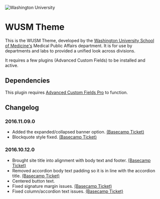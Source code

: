 ![Washington University](http://medicine.wustl.edu/wp-content/themes/medicine/_/img/wusm-logo.svg "WUSTL Shield")

# WUSM Theme

This is the WUSM Theme, developed by the [Washington University School of Medicine's](http://medicine.wustl.edu) Medical Public Affairs department. It is for use by departments and labs to provided a unified look across divisions.

It requires a few plugins (Advanced Custom Fields) to be installed and active.

## Dependencies

This plugin requires [Advanced Custom Fields Pro](https://www.advancedcustomfields.com/pro/) to function.

## Changelog

### 2016.11.09.0

* Added the expanded/collapsed banner option. [(Basecamp Ticket)](https://3.basecamp.com/3416805/buckets/1403746/todos/281042652)
* Blockquote style fixed. [(Basecamp Ticket)](https://3.basecamp.com/3416805/buckets/1403746/todos/280647062)

### 2016.10.12.0

* Brought site title into alignment with body text and footer. [(Basecamp Ticket)](https://3.basecamp.com/3416805/buckets/1403746/todos/230009430)
* Removed accordion body text padding so it is in line with the accordion title. [(Basecamp Ticket)](https://3.basecamp.com/3416805/buckets/1403746/todos/216950483)
* Centered button text.
* Fixed signature margin issues. [(Basecamp Ticket)](https://3.basecamp.com/3416805/buckets/1403746/todos/216950794)
* Fixed column/accordion text issues. [(Basecamp Ticket)](https://3.basecamp.com/3416805/buckets/1403746/todos/216951678)
